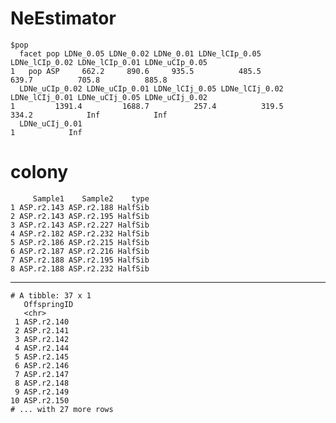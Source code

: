 # NeEstimator

    $pop
      facet pop LDNe_0.05 LDNe_0.02 LDNe_0.01 LDNe_lCIp_0.05 LDNe_lCIp_0.02 LDNe_lCIp_0.01 LDNe_uCIp_0.05
    1   pop ASP     662.2     890.6     935.5          485.5          639.7          705.8          885.8
      LDNe_uCIp_0.02 LDNe_uCIp_0.01 LDNe_lCIj_0.05 LDNe_lCIj_0.02 LDNe_lCIj_0.01 LDNe_uCIj_0.05 LDNe_uCIj_0.02
    1         1391.4         1688.7          257.4          319.5          334.2            Inf            Inf
      LDNe_uCIj_0.01
    1            Inf
    

# colony

         Sample1    Sample2    type
    1 ASP.r2.143 ASP.r2.188 HalfSib
    2 ASP.r2.143 ASP.r2.195 HalfSib
    3 ASP.r2.143 ASP.r2.227 HalfSib
    4 ASP.r2.182 ASP.r2.232 HalfSib
    5 ASP.r2.186 ASP.r2.215 HalfSib
    6 ASP.r2.187 ASP.r2.216 HalfSib
    7 ASP.r2.188 ASP.r2.195 HalfSib
    8 ASP.r2.188 ASP.r2.232 HalfSib

---

    # A tibble: 37 x 1
       OffspringID
       <chr>      
     1 ASP.r2.140 
     2 ASP.r2.141 
     3 ASP.r2.142 
     4 ASP.r2.144 
     5 ASP.r2.145 
     6 ASP.r2.146 
     7 ASP.r2.147 
     8 ASP.r2.148 
     9 ASP.r2.149 
    10 ASP.r2.150 
    # ... with 27 more rows

